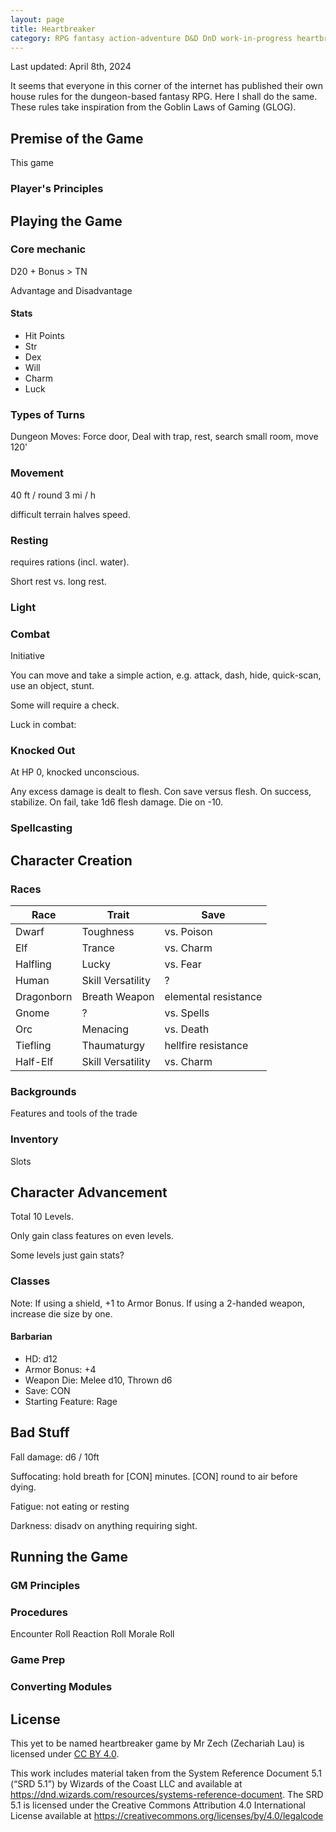 ```yaml
---
layout: page
title: Heartbreaker
category: RPG fantasy action-adventure D&D DnD work-in-progress heartbreaker
---
```


Last updated: April 8th, 2024

It seems that everyone in this corner of the internet has published their own house rules for the dungeon-based fantasy RPG. Here I shall do the same. These rules take inspiration from the Goblin Laws of Gaming (GLOG).

## Premise of the Game
This game 

### Player's Principles

## Playing the Game

### Core mechanic
D20 + Bonus > TN

Advantage and Disadvantage

#### Stats
* Hit Points
* Str
* Dex
* Will
* Charm
* Luck

### Types of Turns
Dungeon Moves: Force door, Deal with trap, rest, search small room, move 120'

### Movement
40 ft / round
3 mi / h

difficult terrain halves speed.

### Resting
requires rations (incl. water).

Short rest vs. long rest.

### Light

### Combat
Initiative

You can move and take a simple action, e.g. attack, dash, hide, quick-scan, use an object, stunt.

Some will require a check.

Luck in combat: 

### Knocked Out
At HP 0, knocked unconscious.

Any excess damage is dealt to flesh. Con save versus flesh. On success, stabilize. On fail, take 1d6 flesh damage. Die on -10.

### Spellcasting

## Character Creation

### Races

| Race | Trait | Save |
| --- | --- | --- |
| Dwarf | Toughness | vs. Poison |
| Elf | Trance | vs. Charm |
| Halfling | Lucky | vs. Fear |
| Human | Skill Versatility | ? |
| Dragonborn | Breath Weapon | elemental resistance |
| Gnome | ? | vs. Spells |
| Orc | Menacing | vs. Death |
| Tiefling | Thaumaturgy | hellfire resistance |
| Half-Elf | Skill Versatility | vs. Charm |

### Backgrounds
Features and tools of the trade

### Inventory
Slots

## Character Advancement

Total 10 Levels.

Only gain class features on even levels.

Some levels just gain stats?

### Classes

Note: If using a shield, +1 to Armor Bonus. If using a 2-handed weapon, increase die size by one.

#### Barbarian
* HD: d12
* Armor Bonus: +4
* Weapon Die: Melee d10, Thrown d6
* Save: CON
* Starting Feature: Rage

## Bad Stuff
Fall damage: d6 / 10ft

Suffocating: hold breath for [CON] minutes. [CON] round to air before dying. 

Fatigue: not eating or resting

Darkness: disadv on anything requiring sight.

## Running the Game

### GM Principles

### Procedures
Encounter Roll
Reaction Roll
Morale Roll

### Game Prep

### Converting Modules

## License
This yet to be named heartbreaker game by Mr Zech (Zechariah Lau) is licensed under [CC BY 4.0](http://creativecommons.org/licenses/by/4.0/).

This work includes material taken from the System Reference Document 5.1 (“SRD 5.1”) by Wizards of
the Coast LLC and available at https://dnd.wizards.com/resources/systems-reference-document. The
SRD 5.1 is licensed under the Creative Commons Attribution 4.0 International License available at
https://creativecommons.org/licenses/by/4.0/legalcode